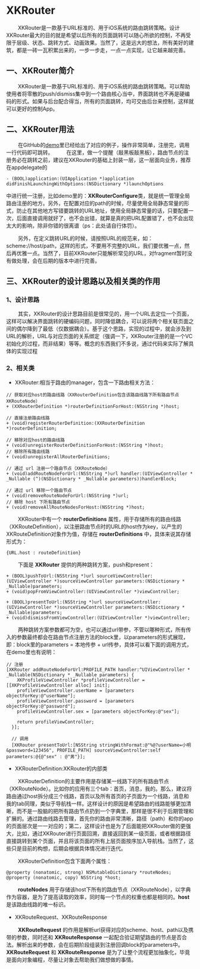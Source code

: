 # XKRouter
&nbsp;&nbsp;&nbsp;&nbsp;&nbsp;&nbsp;&nbsp;&nbsp;XKRouter是一款基于URL标准的、用于iOS系统的路由跳转策略。设计XKRouter最大的目的就是希望以后所有的页面跳转可以随心所欲的控制，不再受限于层级、状态、跳转方式、动画效果。当然了，这是远大的想法，所有美好的建筑，都是一砖一瓦积累出来的，一步一步走，一点一点实现，让它越来越完善。

## 一、XKRouter简介
&nbsp;&nbsp;&nbsp;&nbsp;&nbsp;&nbsp;&nbsp;&nbsp;XKRouter是一款基于URL标准的、用于iOS系统的路由跳转策略。可以帮助使用者将零散的push/dismiss集中到一个路由核心当中，界面跳转也不再是硬编码的形式。如果与后台配合得当，所有的页面跳转，均可交由后台来控制，这样就可以更好的控制App。

## 二、XKRouter用法
&nbsp;&nbsp;&nbsp;&nbsp;&nbsp;&nbsp;&nbsp;&nbsp;在GitHub的[demo](https://github.com/buyu03/XKRouter)里已经给出了对应的例子，操作非常简单，注册完，调用一行代码即可跳转。
&nbsp;&nbsp;&nbsp;&nbsp;&nbsp;&nbsp;&nbsp;&nbsp;在这里，做一个提醒（敲黑板敲黑板），路由节点的注册务必在跳转之前，建议在XKRouter的基础上封装一层，这一层面向业务，推荐在appdelegate的

`- (BOOL)application:(UIApplication *)application didFinishLaunchingWithOptions:(NSDictionary *)launchOptions`

中进行统一注册，比如demo里的：**XKRouterConfigure**类，就是统一管理全局路由注册的地方。另外，在配置对应的path的时候，尽量使用全局静态常量的形式，防止在其他地方写错要跳转的URL地址，使用全局静态常量的话，只要配置一次，后面直接调用就好了，也不会出错，就算是真的把URL配置错了，也不会出现太大的影响，除非你错的很离谱（ps：此处请自行体罚）。

&nbsp;&nbsp;&nbsp;&nbsp;&nbsp;&nbsp;&nbsp;&nbsp;另外，在定义跳转URL的时候，请按照URL的规范来，如：scheme://host/path，这样的形式，不要用不完整的URL，我们要优雅一点，然后再优雅一点。当然了，目前XKRouter只能解析常见的URL，对fragment暂时没有做处理，会在后期的版本中进行完善。

## 三、XKRouter的设计思路以及相关类的作用

### 1、设计思路
&nbsp;&nbsp;&nbsp;&nbsp;&nbsp;&nbsp;&nbsp;&nbsp;其实，XKRouter的设计思路目前是很常见的，用一个URL去定位一个页面，这样可以解决界面跳转的硬编码问题，同时降低耦合，可以说将两个相关联页面之间的偶尔降到了最低（仅数据耦合）。基于这个思路，实现的过程中，就会涉及到URL的解析，URL与对应页面的关系绑定（强调一下，XKRouter注册的是一个VC初始化的过程，而非结果）等等。概念的东西我们不多说，通过代码来实际了解具体的实现过程

### 2、相关类
- XKRouter:相当于路由的manager，包含一下路由相关方法：

```
// 获取对应host的路由线路（XXRouterDefinition包含该路由线路下所有路由节点XKRouteNode）
+ (XXRouterDefinition *)routerDefinitionForHost:(NSString *)host;

// 直接注册路由线路
+ (void)registerRouterDefinition:(XXRouterDefinition *)routerDefinition;

// 移除对应host的路由线路
+ (void)unregisterRouterDefinitionForHost:(NSString *)host;
// 移除所有路由线路
+ (void)unregisterAllRouterDefinitions;

// 通过 url 注册一个路由节点（XKRouteNode）
+ (void)addRouteNodeForUrl:(NSString *)url handler:(UIViewController * _Nullable (^)(NSDictionary * _Nullable parameters))handlerBlock;

// 通过 url 移除一个路由节点
+ (void)removeRouteNodeForUrl:(NSString *)url;
// 移除 host 下所有路由节点
+ (void)removeAllRouteNodesForHost:(NSString *)host;
```

&nbsp;&nbsp;&nbsp;&nbsp;&nbsp;&nbsp;&nbsp;&nbsp;XKRouter中有一个 **routerDefinitions** 属性，用于存储所有的路由线路（XKRouteDefinition），以注册路由节点时的URL的host作为key，以产生的XKRouteDefinition对象作为值，存储在 **routerDefinitions** 中，具体来说其存储形式为：

`{URL.host : routeDefinition}`

&nbsp;&nbsp;&nbsp;&nbsp;&nbsp;&nbsp;&nbsp;&nbsp;下面是 **XKRouter** 提供的两种跳转方案，push和present：

```
+ (BOOL)pushToUrl:(NSString *)url sourceViewController:(UIViewController *)sourceViewController parameters:(NSDictionary * _Nullable)parameters;
+ (void)popFromViewController:(UIViewController *)viewController;

+ (BOOL)presentToUrl:(NSString *)url sourceViewController:(UIViewController *)sourceViewController parameters:(NSDictionary * _Nullable)parameters;
+ (void)dismissFromViewController:(UIViewController *)viewController;
```

&nbsp;&nbsp;&nbsp;&nbsp;&nbsp;&nbsp;&nbsp;&nbsp;两种跳转方案参数都可为空，也可以通过url带参，不管以哪种形式，所有传入的参数最终都会在路由节点注册方法的block里，以parameters的形式展现，即：block里的parameters = 本地传参 + url传参，具体可以看下面的调用方式，在demo里也有说明：

```
// 注册
[XKRouter addRouteNodeForUrl:PROFILE_PATH handler:^UIViewController * _Nullable(NSDictionary * _Nullable parameters) {
    XKProfileViewController *profileViewController = [[XKProfileViewController alloc] init];
    profileViewController.userName = [parameters objectForKey:@"userName"];
    profileViewController.password = [parameters objectForKey:@"password"];
    profileViewController.sex = [parameters objectForKey:@"sex"];
    
    return profileViewController;
  }];
  
  // 调用
  [XKRouter presentToUrl:[NSString stringWithFormat:@"%@?userName=小明&password=123456", PROFILE_PATH] sourceViewController:self parameters:@{@"sex" : @"男"}];

```

- XKRouterDefinition:XKRouter的内部类

&nbsp;&nbsp;&nbsp;&nbsp;&nbsp;&nbsp;&nbsp;&nbsp;XKRouterDefinition的主要作用是存储某一线路下的所有路由节点（XKRouteNode）。比如你的应用有三个tab：首页，消息，我的。那么，建议将路由通过host拆分成三个线路，首页以及所有首页的子页面为一个线路，消息和我的tab同理，类似于导航栈一样。这样设计的原因是希望路由的线路能够更加清晰，而不是一股脑的把所有路由节点扔到一个字典里，那样是很不利于后期管理和扩展的。通过路由线路去管理，首先你的路由非常清晰，路径（path）和你的app的页面层次是一一对应的；第二，这样设计也是为了后面能把XKRouter做的更强大，比如，通过XKRouter进行页面回溯，直接返回到某一级页面，或者根据路径直接跳转到某个页面，并且将该页面的所有上层页面按序加入导航栈。当然了，这些只是目前的构想，后期会根据具体情况进行迭代。

&nbsp;&nbsp;&nbsp;&nbsp;&nbsp;&nbsp;&nbsp;&nbsp;XKRouterDefinition包含下面两个属性：

```
@property (nonatomic, strong) NSMutableDictionary *routeNodes;
@property (nonatomic, copy) NSString *host;
```

&nbsp;&nbsp;&nbsp;&nbsp;&nbsp;&nbsp;&nbsp;&nbsp;**routeNodes** 用于存储该host下所有的路由节点（XKRouteNode），以字典作为容器，是为了提高读取的效率，同时每一个节点的权重也都是相同的。**host** 是该路由线路的唯一标识。

- XKRouteRequest、XKRouteResponse

&nbsp;&nbsp;&nbsp;&nbsp;&nbsp;&nbsp;&nbsp;&nbsp;**XKRouteRequest** 的作用是解析url获得对应的scheme、host、path以及携带的参数，同时还和 **XKRouteResponse** 一起配合验证期望路由的节点是否合法。解析出来的参数，会在后期阶段组装到注册回调block的parameters中。**XKRouteRequest** 和 **XKRouteResponse** 是为了让整个流程更加抽象化，毕竟是面向对象编程，尽量让对象去帮助我们做想做的事情。